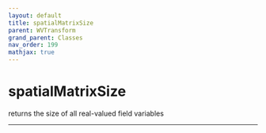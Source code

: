 ```yaml
---
layout: default
title: spatialMatrixSize
parent: WVTransform
grand_parent: Classes
nav_order: 199
mathjax: true
---
```


#  spatialMatrixSize

returns the size of all real-valued field variables


---

